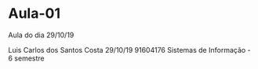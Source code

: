 # Aula-01
Aula do dia 29/10/19

Luis Carlos dos Santos Costa
29/10/19
91604176
Sistemas de Informação - 6 semestre
